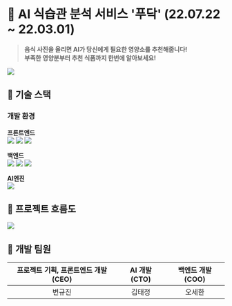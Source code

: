 # 🥗 AI 식습관 분석 서비스 '푸닥' (22.07.22 ~ 22.03.01) 


> <b>음식 사진을 올리면 AI가 당신에게 필요한 영양소를 추천해줍니다!</b> </br>
> <b>부족한 영양분부터 추천 식품까지 한번에 알아보세요!</b> </br>

<img src="https://github.com/2jie0516/FooDoc/assets/102570281/027ce7b5-5197-4974-8317-5bad44719865">

## 🥗 기술 스택

### 개발 환경

<b>프론트엔드</b></br>
<img src="https://img.shields.io/badge/html5-E34F26?style=for-the-badge&logo=html5&logoColor=white"></a> 
<img src="https://img.shields.io/badge/css-1572B6?style=for-the-badge&logo=css3&logoColor=white"></a> 
<img src="https://img.shields.io/badge/javascript-F7DF1E?style=for-the-badge&logo=javascript&logoColor=black"></a>

<b>백엔드</b></br>
<img src="https://img.shields.io/badge/Python-3776AB?style=for-the-badge&logo=Python&logoColor=white"></a>
<img src="https://img.shields.io/badge/Flask-000000?style=for-the-badge&logo=Flask&logoColor=Black"></a>
<img src="https://img.shields.io/badge/mysql-4479A1?style=for-the-badge&logo=mysql&logoColor=white"></a>

<b>AI엔진</b></br>
<img src="https://img.shields.io/badge/YOLOv5-4479A1?style=for-the-badge&logo=YOLOv5&logoColor=white">



## 🥗 프로젝트 흐름도

<img src="https://github.com/2jie0516/FooDoc/assets/102570281/406335c1-2284-4b6f-8108-cce27646fdf1">


## 💜 개발 팀원

|         프로젝트 기획, 프론트엔드 개발 (CEO)          |         AI 개발 (CTO)         |      백엔드 개발 (COO)         |
|:------------------------------------:|:----------------------------------:|:-------------------------------:|
|                 변규진                 |                김태정               |               오세한              |
